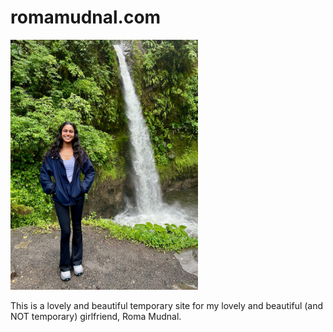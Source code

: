 # romamudnal.com

<img width=300 src="roma-with-pants.jpg" alt="Roma Mudnal">

This is a lovely and beautiful temporary site for my lovely and beautiful (and NOT temporary) girlfriend, Roma Mudnal.

